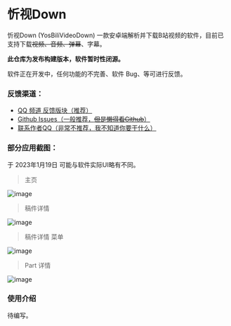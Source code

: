 # 忻视Down

忻视Down (YosBiliVideoDown) 一款安卓端解析并下载B站视频的软件，目前已支持下载~~视频、音频、弹幕~~、字幕。

**此仓库为发布构建版本，软件暂时性闭源。**

软件正在开发中，任何功能的不完善、软件 Bug、等可进行反馈。

### 反馈渠道：

- [QQ 频道 反馈版块（推荐）](https://pd.qq.com/s/avlryxcrg)
- [Github Issues（一般推荐，~~但是懒得看Github~~）](https://github.com/YosStudio/YBVD_Release/issues)
- [联系作者QQ（非常不推荐，我不知道你要干什么）](https://qm.qq.com/cgi-bin/qm/qr?k=7Cr1sO4D-fTqeVjyfrTwxri2i4zL7Z2T&noverify=0&personal_qrcode_source=3)

### 部分应用截图：

于 2023年1月19日 可能与软件实际UI略有不同。

> 主页

![image](https://github.com/YosStudio/YBVD_Release/blob/main/Home.jpg?raw=true)

> 稿件详情

![image](https://github.com/YosStudio/YBVD_Release/blob/main/Info.jpg?raw=true)

> 稿件详情 菜单

![image](https://github.com/YosStudio/YBVD_Release/blob/main/Info_Blur.jpg?raw=true)

> Part 详情

![image](https://github.com/YosStudio/YBVD_Release/blob/main/PartInfo_Menu.jpg?raw=true)

### 使用介绍

待编写。
